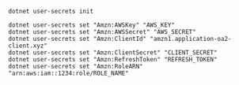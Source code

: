 ﻿```
dotnet user-secrets init
```

```
dotnet user-secrets set "Amzn:AWSKey" "AWS_KEY"
dotnet user-secrets set "Amzn:AWSSecret" "AWS_SECRET"
dotnet user-secrets set "Amzn:ClientId" "amzn1.application-oa2-client.xyz"
dotnet user-secrets set "Amzn:ClientSecret" "CLIENT_SECRET"
dotnet user-secrets set "Amzn:RefreshToken" "REFRESH_TOKEN"
dotnet user-secrets set "Amzn:RoleARN" "arn:aws:iam::1234:role/ROLE_NAME"
```